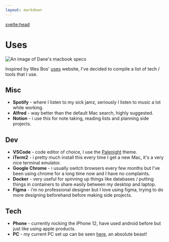```yaml
---
layout: markdown
---
```


<svelte:head>

<title>Dane Miller - Uses</title>
</svelte:head>

# Uses

![An image of Dane's macbook specs](https://i.imgur.com/uj2ujNP.png)

Inspired by Wes Bos' [uses](https://uses.tech/) website, I've decided to compile a list of tech / tools that I use.

## Misc

- **Spotify** - where I listen to my sick jamz, seriously I listen to music a lot while working.
- **Alfred** - way better than the default Mac search, highly suggested.
- **Notion** - i use this for note taking, reading lists and planning side projects.

## Dev

- **VSCode** - code editor of choice, I use the [Palenight](https://marketplace.visualstudio.com/items?itemName=whizkydee.material-palenight-theme) theme.
- **iTerm2** - i pretty much install this every time I get a new Mac, it's a very nice terminal emulator.
- **Google Chrome** - i usually switch browsers every few months but I've been using chrome for a long time now and I have no complaints.
- **Docker** - very useful for spinning up things like databases / putting things in containers to share easily between my desktop and laptop.
- **Figma** - i'm no professional designer but I love using figma, trying to do more designing beforehand before making side projects.

## Tech

- **Phone** - currently rocking the iPhone 12, have used android before but just like using apple products.
- **PC** - my current PC set up can be seen [here](https://pcpartpicker.com/user/Danex2/saved/#view=XBNLJx), an absolute beast!
